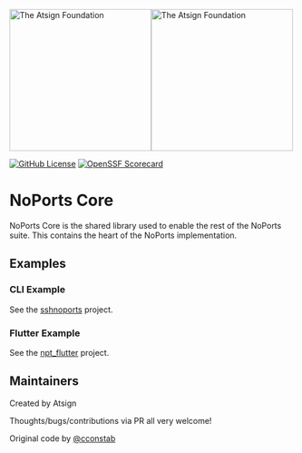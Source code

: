 <a href="https://atsign.com#gh-light-mode-only"><img width=250px src="https://atsign.com/wp-content/uploads/2022/05/atsign-logo-horizontal-color2022.svg#gh-light-mode-only" alt="The Atsign Foundation"></a><a href="https://atsign.com#gh-dark-mode-only"><img width=250px src="https://atsign.com/wp-content/uploads/2023/08/atsign-logo-horizontal-reverse2022-Color.svg#gh-dark-mode-only" alt="The Atsign Foundation"></a>

[![GitHub License](https://img.shields.io/badge/license-BSD3-blue.svg)](./LICENSE)
[![OpenSSF Scorecard](https://api.securityscorecards.dev/projects/github.com/atsign-foundation/noports/badge)](https://api.securityscorecards.dev/projects/github.com/atsign-foundation/noports)

# NoPorts Core

NoPorts Core is the shared library used to enable the rest of the NoPorts suite.
This contains the heart of the NoPorts implementation.

## Examples

### CLI Example

See the [sshnoports](../sshnoports/README.md) project.

### Flutter Example

See the [npt_flutter](../npt_flutter/README.md) project.

## Maintainers

Created by Atsign

Thoughts/bugs/contributions via PR all very welcome!

Original code by [@cconstab](https://github.com/cconstab)
